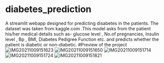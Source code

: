 # diabetes_prediction
A streamlit webapp designed for predicting disabetes in the patients. The dataset was taken from kaggle.com .This model asks from the patient his/her medical details such as- 
glucose level , 
No.of pregnancies, 
Insulin level , 
Bp , 
BMI,
Diabetes Pedigree Function etc. and predicts whether the patient is diabetic or non-diabetic.
#Preview of the project
![IMG20211009151623](https://user-images.githubusercontent.com/89081660/136655895-01e2b8f7-0bba-466c-b0c3-29cc2a2fe6ad.jpg)
![IMG20211009151650](https://user-images.githubusercontent.com/89081660/136655903-9490acae-421a-4f8e-a9f9-83cf8a486cef.jpg)
![IMG20211009151714](https://user-images.githubusercontent.com/89081660/136655908-128526f8-17d8-4ee1-8d03-4e44f00d67c6.jpg)
![IMG20211009151724](https://user-images.githubusercontent.com/89081660/136655919-fc8a27a4-5554-4b62-97c8-07cfeb6e6373.jpg)
![IMG20211009151821](https://user-images.githubusercontent.com/89081660/136655927-c0cdc3f4-7013-4756-bbf1-75d95d8a7c09.jpg)
